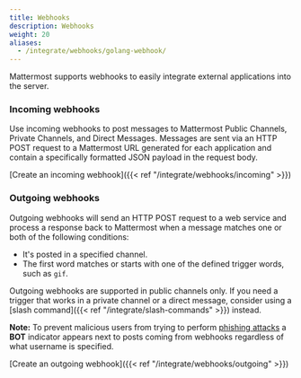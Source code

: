 ```yaml
---
title: Webhooks
description: Webhooks
weight: 20
aliases:
  - /integrate/webhooks/golang-webhook/
---
```


Mattermost supports webhooks to easily integrate external applications into the server.

### Incoming webhooks

Use incoming webhooks to post messages to Mattermost Public Channels, Private Channels, and Direct Messages. Messages are sent via an HTTP POST request to a Mattermost URL generated for each application and contain a specifically formatted JSON payload in the request body.

[Create an incoming webhook]({{< ref "/integrate/webhooks/incoming" >}})

### Outgoing webhooks

Outgoing webhooks will send an HTTP POST request to a web service and process a response back to Mattermost when a message matches one or both of the following conditions:

- It's posted in a specified channel.
- The first word matches or starts with one of the defined trigger words, such as `gif`.

Outgoing webhooks are supported in public channels only. If you need a trigger that works in a private channel or a direct message, consider using a [slash command]({{< ref "/integrate/slash-commands" >}}) instead.

**Note:** To prevent malicious users from trying to perform [phishing attacks](https://en.wikipedia.org/wiki/Phishing) a **BOT** indicator appears next to posts coming from webhooks regardless of what username is specified.

[Create an outgoing webhook]({{< ref "/integrate/webhooks/outgoing" >}})
